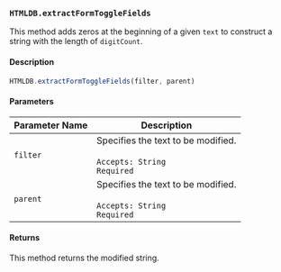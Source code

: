 ### `HTMLDB.extractFormToggleFields`

This method adds zeros at the beginning of a given `text` to construct a string with the length of `digitCount`.

#### Description

```javascript
HTMLDB.extractFormToggleFields(filter, parent)
```

#### Parameters

| Parameter Name             | Description                               |
| -------------------------- | ----------------------------------------- |
| `filter` | Specifies the text to be modified.<br><br>`Accepts: String`<br>`Required` |
| `parent` | Specifies the text to be modified.<br><br>`Accepts: String`<br>`Required` |

#### Returns

This method returns the modified string.